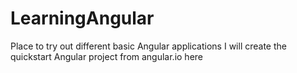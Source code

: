# LearningAngular
Place to try out different basic Angular applications
I will create the quickstart Angular project from angular.io here
